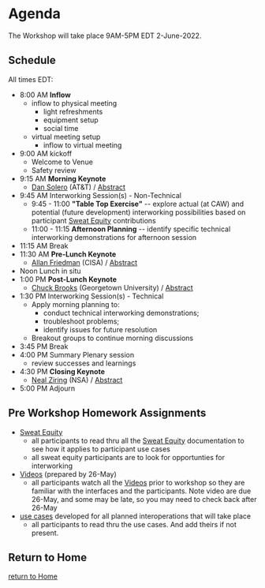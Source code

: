 # Agenda

The Workshop will take place 9AM-5PM EDT 2-June-2022.

## Schedule
All times EDT:
- 8:00 AM **Inflow**
   + inflow to physical meeting
      * light refreshments
      * equipment setup
      * social time
   + virtual meeting setup
      * inflow to virtual meeting
- 9:00 AM kickoff
   + Welcome to Venue
   + Safety review
- 9:15 AM **Morning Keynote**
   + [Dan Solero](./Dan_Solero.md) (AT&T) / [Abstract](./Dan_Solero.md)
- 9:45 AM  Interworking Session(s) - Non-Technical
  - 9:45 - 11:00 **"Table Top Exercise"** -- explore actual (at
    CAW) and potential (future development) interworking
    possibilities based on participant [Sweat
    Equity](./SweatEquity) contributions
  - 11:00 - 11:15 **Afternoon Planning** -- identify specific
    technical interworking demonstrations for afternoon session
- 11:15 AM Break
- 11:30 AM **Pre-Lunch Keynote** 
   + [Allan Friedman](./Allan_Friedman.md) (CISA) /
     [Abstract](./Allan_Friedman.md)
- Noon Lunch in situ
- 1:00 PM **Post-Lunch Keynote**
   + [Chuck Brooks](./Chuck_Brooks.md) (Georgetown University) /
     [Abstract](./Chuck_Brooks.md)
- 1:30 PM Interworking Session(s) - Technical
  - Apply morning planning to:
    - conduct technical interworking demonstrations; 
    - troubleshoot problems; 
    - identify issues for future resolution
  - Breakout groups to continue morning discussions
- 3:45 PM Break
- 4:00 PM Summary Plenary session
   + review successes and learnings
- 4:30 PM **Closing Keynote** 
   + [Neal Ziring](./Neal_Ziring.md) (NSA) /
     [Abstract](./Neal_Ziring.md)
- 5:00 PM Adjourn

## Pre Workshop Homework Assignments
- [Sweat Equity](./SweatEquity)
   + all participants to read thru all the [Sweat Equity](./SweatEquity) documentation to see how it applies to participant use cases
   + all sweat equity participants are to look for opportunties for interworking
- [Videos](./Videos) (prepared by 26-May)
   + all participants watch all the [Videos](./Videos) prior to workshop so they are familiar with the interfaces and the participants. Note video are due 26-May, and some may be late, so you may need to check back after 26-May
- [use cases](./DemoUseCases/#4-interoperability-demos) developed for all planned interoperations that will take place
   + all participants to read thru the use cases. And add theirs if not present.


## Return to Home
[return to Home](./index.md)
